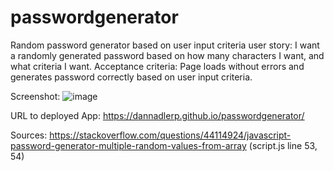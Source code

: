 # passwordgenerator
Random password generator based on user input criteria
user story:
I want a randomly generated password based on how many characters I want, and what criteria I want.
Acceptance criteria:
Page loads without errors and generates password correctly based on user input criteria.


Screenshot: ![image](https://github.com/dannadlerp/passwordgenerator/assets/142226474/3b736411-129d-4f7b-a4f8-0e9c88d915de)



URL to deployed App: https://dannadlerp.github.io/passwordgenerator/

Sources:
https://stackoverflow.com/questions/44114924/javascript-password-generator-multiple-random-values-from-array (script.js line 53, 54)
